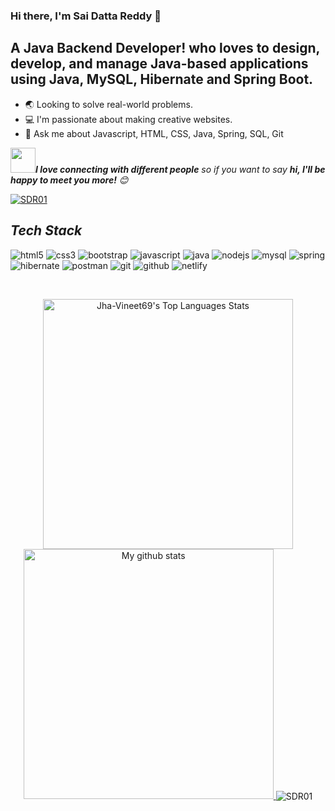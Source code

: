### Hi there, I'm Sai Datta Reddy 👋 

## A Java Backend Developer! who loves to design, develop, and manage Java-based applications using Java, MySQL, Hibernate and Spring Boot.
- 🌏 Looking to solve real-world problems.
- 💻 I'm passionate about making creative websites.
- 💬 Ask me about Javascript, HTML, CSS, Java, Spring, SQL, Git
 
<img src="https://media.giphy.com/media/LnQjpWaON8nhr21vNW/giphy.gif" width="40"><em><b>I love connecting with different people</b> so if you want to say <b>hi, I'll be happy to meet you more!</b> :blush:</em>

 
<!----------------------------------- Profile View Section ------------------------------------>

<p align="left">
    <a href="https://github.com/SDR01">
        <img src="https://komarev.com/ghpvc/?username=SDR01&label=Profile%20views&color=0e75b6&style=flat" alt="SDR01" />
    </a>
<!--     <a href="https://github.com/SDR01?tab=followers">
        <img src="https://img.shields.io/github/followers/SDR01?label=Followers&style=social" alt="followers-count">
    </a> -->
</p>
 


<!----------------------------------- Tech Stack Section ------------------------------------>

<h2><i>Tech Stack</i></h2>

<p>
    <img src="https://img.shields.io/badge/HTML5-E34F26?style=for-the-badge&logo=html5&logoColor=white" alt="html5" />
    <img src="https://img.shields.io/badge/CSS3-1572B6?style=for-the-badge&logo=css3&logoColor=white" alt="css3" />
    <img src="https://img.shields.io/badge/Bootstrap-563D7C?style=for-the-badge&logo=bootstrap&logoColor=white" alt="bootstrap" />
    <img src="https://img.shields.io/badge/JavaScript-323330?style=for-the-badge&logo=javascript&logoColor=F7DF1E" alt="javascript" />
    <img src="https://img.shields.io/badge/Java-ED8B00?style=for-the-badge&logo=java&logoColor=white" alt="java" />
    <img src="https://img.shields.io/badge/Node.js-339933?style=for-the-badge&logo=nodedotjs&logoColor=white" alt="nodejs" />
    <img src="https://img.shields.io/badge/MySQL-00000F?style=for-the-badge&logo=mysql&logoColor=white" alt="mysql" />
    <img src="https://img.shields.io/badge/Spring-6DB33F?style=for-the-badge&logo=spring&logoColor=white" alt="spring" />
    <img src="https://img.shields.io/badge/Hibernate-59666C?style=for-the-badge&logo=Hibernate&logoColor=white" alt="hibernate" />
    <img src="https://img.shields.io/badge/Postman-FF6C37?style=for-the-badge&logo=Postman&logoColor=white" alt="postman" />
    <img src="https://img.shields.io/badge/Git-f44d27?style=for-the-badge&logo=git&logoColor=white" alt="git" />
    <img src="https://img.shields.io/badge/GitHub-100000?style=for-the-badge&logo=github&logoColor=white" alt="github" />
    <img src="https://img.shields.io/badge/Netlify-00C7B7?style=for-the-badge&logo=netlify&logoColor=white" alt="netlify" />
    	
</p>
<br>



<p display="flex" align="center">
<img alt="Jha-Vineet69's Top Languages Stats"  src="https://github-readme-stats.vercel.app/api/top-langs/?username=sdr01&hide=smalltalk&theme=algolia&layout=compact" width="400" />



  <a href="https://github.com/SDR01?tab=repositories">
    <img width="400" height="auto"  alt="My github stats" 
         src="https://github-readme-stats.vercel.app/api?username=sdr01&show_icons=true&theme=algolia&count_private=true" />
  </a>
  
  <img align="center" src="https://github-readme-streak-stats.herokuapp.com/?user=sdr01&hide=smalltalk&theme=algolia&layout=compact" alt="SDR01" />
</p>

<!-- --- -->

 
